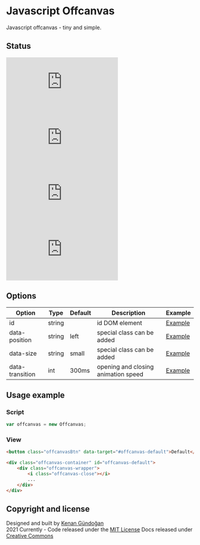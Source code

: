 # Javascript Offcanvas
Javascript offcanvas - tiny and simple.

## Status
[![JS gzip size](https://img.badgesize.io/kenangundogan/javascript-offcanvas/main/dist/script/script.js?compression=gzip&label=JS%20gzip%20size)](https://github.com/kenangundogan/javascript-offcanvas/blob/main/dist/script/script.js)
[![JS Brotli size](https://img.badgesize.io/kenangundogan/javascript-offcanvas/main/dist/script/script.js?compression=brotli&label=JS%20Brotli%20size)](https://github.com/kenangundogan/javascript-offcanvas/blob/main/dist/style/style.css)
[![CSS gzip size](https://img.badgesize.io/kenangundogan/javascript-offcanvas/main/dist/style/style.css?compression=gzip&label=CSS%20gzip%20size)](https://github.com/kenangundogan/javascript-offcanvas/blob/main/dist/style/style.css)
[![CSS Brotli size](https://img.badgesize.io/kenangundogan/javascript-offcanvas/main/dist/script/script.js?compression=brotli&label=CSS%20Brotli%20size)](https://github.com/kenangundogan/javascript-offcanvas/blob/main/dist/style/style.css)

## Options
Option | Type | Default | Description | Example
------ | ---- | ------- | ----------- | -----------
id | string |  | id DOM element | [Example](https://kenangundogan.github.io/javascript-offcanvas)
data-position | string | left | special class can be added | [Example](https://kenangundogan.github.io/javascript-offcanvas)
data-size | string | small | special class can be added | [Example](https://kenangundogan.github.io/javascript-offcanvas)
data-transition | int | 300ms | opening and closing animation speed | [Example](https://kenangundogan.github.io/javascript-offcanvas)

## Usage example
### Script
```javascript
var offcanvas = new Offcanvas;
```

### View
```html
<button class="offcanvasBtn" data-target="#offcanvas-default">Default</button>

<div class="offcanvas-container" id="offcanvas-default">
    <div class="offcanvas-wrapper">
        <i class="offcanvas-close"></i>
        ...
    </div>
</div>
```

## Copyright and license
Designed and built by [Kenan Gündoğan](https://www.linkedin.com/in/kenangundogan/)
<br>
2021 Currently - Code released under the [MIT License](https://github.com/kenangundogan/javascript-offcanvas/blob/master/LICENSE)
Docs released under [Creative Commons](https://creativecommons.org/licenses/by/3.0/)
